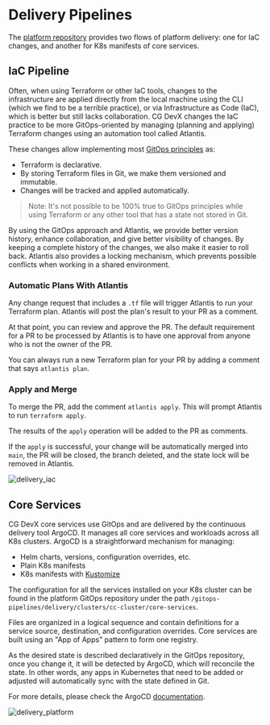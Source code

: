 # Delivery Pipelines

The [platform repository](../platform_management/platform_repo.md) provides two flows of platform delivery:
one for IaC changes, and another for K8s manifests of core services.

## IaC Pipeline

Often, when using Terraform or other IaC tools, changes to the infrastructure are applied directly from the local
machine using the CLI (which we find to be a terrible practice), or via Infrastructure as Code (IaC), which is better
but still lacks collaboration. CG DevX changes the IaC practice to be more GitOps-oriented by managing (planning and
applying) Terraform changes using an automation tool called Atlantis.

These changes allow implementing
most [GitOps principles](https://github.com/open-gitops/documents/blob/main/PRINCIPLES.md) as:

- Terraform is declarative.
- By storing Terraform files in Git, we make them versioned and immutable.
- Changes will be tracked and applied automatically.

> Note: It's not possible to be 100% true to GitOps principles while using Terraform or any other tool that has a state
> not stored in Git.

By using the GitOps approach and Atlantis, we provide better version history, enhance collaboration, and give better
visibility of changes. By keeping a complete history of the changes, we also make it easier to roll back. Atlantis also
provides a locking mechanism, which prevents possible conflicts when working in a shared environment.

### Automatic Plans With Atlantis

Any change request that includes a `.tf` file will trigger Atlantis to run your Terraform plan. Atlantis will post the
plan's result to your PR as a comment.

At that point, you can review and approve the PR. The default requirement for a PR to be processed by Atlantis is to
have one approval from anyone who is not the owner of the PR.

You can always run a new Terraform plan for your PR by adding a comment that says `atlantis plan`.

### Apply and Merge

To merge the PR, add the comment `atlantis apply`. This will prompt Atlantis to run `terraform apply`.

The results of the `apply` operation will be added to the PR as comments.

If the `apply` is successful, your change will be automatically merged into `main`, the PR will be closed, the branch
deleted, and the state lock will be removed in Atlantis.

![delivery_iac](../../assets/diagrams.drawio)

## Core Services

CG DevX core services use GitOps and are delivered by the continuous delivery tool ArgoCD. It manages all core services
and workloads across all K8s clusters. ArgoCD is a straightforward mechanism for managing:

- Helm charts, versions, configuration overrides, etc.
- Plain K8s manifests
- K8s manifests with [Kustomize](https://kustomize.io/)

The configuration for all the services installed on your K8s cluster can be found in the platform GitOps repository
under the path `/gitops-pipelines/delivery/clusters/cc-cluster/core-services`.

Files are organized in a logical sequence and contain definitions for a service source, destination, and configuration
overrides. Core services are built using an "App of Apps" pattern to form one registry.

As the desired state is described declaratively in the GitOps repository, once you change it, it will be detected by
ArgoCD, which will reconcile the state. In other words, any apps in Kubernetes that need to be added or adjusted will
automatically sync with the state defined in Git.

For more details, please check the ArgoCD [documentation](https://argo-cd.readthedocs.io/en/stable/).

![delivery_platform](../../assets/diagrams.drawio)
